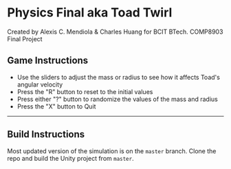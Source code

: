 # Physics Final aka Toad Twirl

Created by Alexis C. Mendiola & Charles Huang
for BCIT BTech. COMP8903 Final Project

## Game Instructions
- Use the sliders to adjust the mass or radius to see how it affects Toad's angular velocity
- Press the "R" button to reset to the initial values
- Press either "?" button to randomize the values of the mass and radius
- Press the "X" button to Quit

---

## Build Instructions
Most updated version of the simulation is on the `master` branch.
Clone the repo and build the Unity project from `master`.
